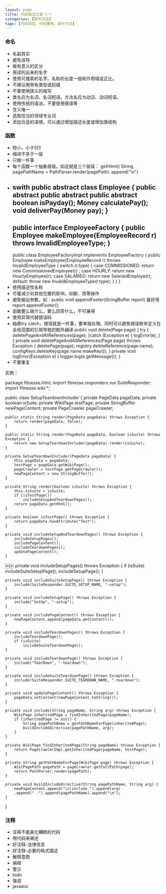 ```yaml
---
layout: page
title: 代码简洁之道（一）
categories: [软件方法]
tags: [代码规范，代码重构，设计方式]
---
```


### 命名

*   名副其实
*   避免误导
*   做有意义的区分
*   用读的出来的名字
*   使用可搜索的名字。名称的长度一般和作用域成正比。
*   不建议用带有类型或前缀
*   不要使用狭义的缩写
*   类名应为名词、名词短语。方法名应为动词、动词短语。
*   使用传统的语法，不要使用俚语等
*   含义唯一
*   选取恰当的领域专业词
*   添加合适的语境，可以通过增加描述长度或增加类结构

### 函数

*   短小，小于5行
*   缩进不多于一层
*   只做一件事
*   每个函数一个抽象层级。如这就是三个层级：
    getHtml()
    String pagePathName = PathParser.render(pagePath)
    .append("\n")
*   swith
	public abstract class Employee {
	public abstract public abstract public abstract
		boolean isPayday();
		Money calculatePay();
		void deliverPay(Money pay);
	}
	-----------------
	public interface EmployeeFactory {
	public Employee makeEmployee(EmployeeRecord r) throws InvalidEmployeeType; }
	-----------------
	public class EmployeeFactoryImpl implements EmployeeFactory {
	public Employee makeEmployee(EmployeeRecord r) throws InvalidEmployeeType { 
		switch (r.type) {
			case COMMISSIONED:
			return new CommissionedEmployee(r) ;
			case HOURLY:
			return new HourlyEmployee(r);
			case SALARIED:
			return new SalariedEmploye(r);
			default:
			throw new InvalidEmployeeType(r.type);
			} 
		}
	}
*   使用描述性名称
*   尽量减少对其他位置的影响，如删、改等操作
*   避免输出参数，如：public void appendFooter(StringBuffer report) 最好用report.appendFooter();
*   函数要么做什么，要么回答什么，不可兼得
*   使用异常代替错误码
*   抽离try catch，错误就是一件事，要单独处理。同时可以避免错误枚举定义在全局范围的引用导致的额外编译
	public void delete(Page page) { 
		try {
			deletePageAndAllReferences(page); 
		}catch (Exception e) { 
			logError(e);
		} 
	}
	private void deletePageAndAllReferences(Page page) throws Exception { 
		deletePage(page);
		registry.deleteReference(page.name); 
		configKeys.deleteKey(page.name.makeKey());
	}
	private void logError(Exception e) { logger.log(e.getMessage());
	}
*   不要重复

实例：

package fitnesse.html;
import fitnesse.responders.run.SuiteResponder; 
import fitnesse.wiki.*;

public class SetupTeardownIncluder { 
	private PageData pageData;
	private boolean isSuite;
	private WikiPage testPage;
	private StringBuffer newPageContent; 
	private PageCrawler pageCrawler;

	public static String render(PageData pageData) throws Exception { 
		return render(pageData, false);
	}

	public static String render(PageData pageData, boolean isSuite) throws Exception {
		return new SetupTeardownIncluder(pageData).render(isSuite);
	}

	private SetupTeardownIncluder(PageData pageData) { 
		this.pageData = pageData;
		testPage = pageData.getWikiPage();
		pageCrawler = testPage.getPageCrawler(); 
		newPageContent = new StringBuffer();
	}

	private String render(boolean isSuite) throws Exception { 
		this.isSuite = isSuite;
		if (isTestPage())
			includeSetupAndTeardownPages(); 
		return pageData.getHtml();
	}

	private boolean isTestPage() throws Exception { 
		return pageData.hasAttribute("Test");
	}

	private void includeSetupAndTeardownPages() throws Exception { 
		includeSetupPages();
		includePageContent();
		includeTeardownPages();
		updatePageContent(); 
	}
￼￼
	private void includeSetupPages() throws Exception { 
		if (isSuite)
			includeSuiteSetupPage(); 
		includeSetupPage();
	}

	private void includeSuiteSetupPage() throws Exception { 
		include(SuiteResponder.SUITE_SETUP_NAME, "-setup");
	}

	private void includeSetupPage() throws Exception { 
		include("SetUp", "-setup");
	}

	private void includePageContent() throws Exception { 
		newPageContent.append(pageData.getContent());
	}

	private void includeTeardownPages() throws Exception { 
		includeTeardownPage();
		if (isSuite)
			includeSuiteTeardownPage(); 
	}
	
	private void includeTeardownPage() throws Exception { 
		include("TearDown", "-teardown");
	}

	private void includeSuiteTeardownPage() throws Exception { 
		include(SuiteResponder.SUITE_TEARDOWN_NAME, "-teardown");
	}

	private void updatePageContent() throws Exception { 
		pageData.setContent(newPageContent.toString());
	}

	private void include(String pageName, String arg) throws Exception { 
		WikiPage inheritedPage = findInheritedPage(pageName);
		if (inheritedPage != null) {
			String pagePathName = getPathNameForPage(inheritedPage);
			buildIncludeDirective(pagePathName, arg); 
		}
	}

	private WikiPage findInheritedPage(String pageName) throws Exception { 
		return PageCrawlerImpl.getInheritedPage(pageName, testPage);
	}

	private String getPathNameForPage(WikiPage page) throws Exception { 
		WikiPagePath pagePath = pageCrawler.getFullPath(page);
		return PathParser.render(pagePath);
	}

	private void buildIncludeDirective(String pagePathName, String arg) { 
		newPageContent.append("\n!include ").append(arg)
		.append(" .").append(pagePathName).append("\n");
	}
}

### 注释

*   注释不能美化糟糕的代码
*   用代码来阐述
*   好注释-法律信息
*   好注释-必要的格式描述
*   解释意图
*   阐释
*   警示
*   todo
*   强调
*   javadoc



